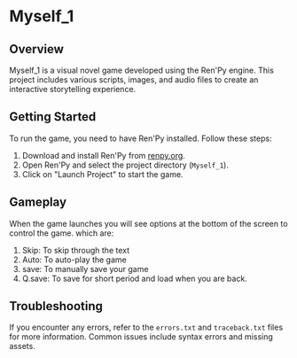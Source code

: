 # Myself_1

## Overview
Myself_1 is a visual novel game developed using the Ren'Py engine. This project includes various scripts, images, and audio files to create an interactive storytelling experience.

## Getting Started
To run the game, you need to have Ren'Py installed. Follow these steps:

1. Download and install Ren'Py from [renpy.org](https://www.renpy.org/).
2. Open Ren'Py and select the project directory (`Myself_1`).
3. Click on "Launch Project" to start the game.

## Gameplay
When the game launches you will see options at the bottom of the screen to control the game. which  are:

1. Skip: To skip through the text
2. Auto: To auto-play the game
3. save: To manually save your game
4. Q.save: To save for short period and load when you are back.

## Troubleshooting
If you encounter any errors, refer to the `errors.txt` and `traceback.txt` files for more information. Common issues include syntax errors and missing assets.
